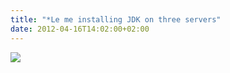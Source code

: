 ```yaml
---
title: "*Le me installing JDK on three servers"
date: 2012-04-16T14:02:00+02:00
---
```


![]({attach}installing-jdk.png)
